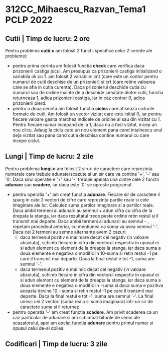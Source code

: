# 312CC_Mihaescu_Razvan_Tema1 PCLP 2022

## Cutii | Timp de lucru: 2 ore

Pentru problema **cutii.c** am folosit 2 functii specifice celor 2 cerinte ale problemei:
* pentru prima cerinta am folosit functia **check** care verifica daca prizonierii castiga jocul. Am presupus ca prizonierii castiga initializand o variabila ok cu 1.  am folosit 2 variabile: cnt (care este un contor pentru numarul de cutii deschise de un prizonier) si crt (care retine valoarea care se afla in cutia curenta). Daca prizonierul deschide cutia cu numarul sau de ordine inainte de a deschide jumatate dintre cutii, functia returneaza 1, adica prizonierii castiga, iar in caz contrar 0, adica prizonierii pierd.
* pentru a doua cerinta am folosit functia **cicles** care afiseaza ciclurile formate de cutii. Am folosit un vector vizitat care este initial 0, iar pentru fiecare valoare gasita marchez indicele de oridine al sau din vizitat cu 1. Pentru fiecare numar incepand de la 1, daca nu a fost vizitat, incep un nou cilcu. Adaug la ciclu cate un nou element pana cand intalnescu unul deja vizitat sau pana cand cutia deschisa contine numarul cu care incepe ciclul.

## Lungi | Timp de lucru: 2 zile

Pentru problema **lungi.c** am folosit 2 siruri de caractere care reprezinta numerele care trebuie adunate/scazute si un sir care va contine '+', '-' sau '0'. Daca sirul operatie e '+' sau '-' trebuie apelata una dintre cele 2 functii **adunare** sau **scadere**, iar daca este '0' se opreste programul. 
* pentru operatia '+' am creat functia **adunare**. Fiecare sir de caractere il sparg in cate 2 vectori de cifre care reprezinta partile reale si cele imaginare ale lor. Calculez suma partilor imaginare si a partilor reale. Daca ambii termeni ai adunarii au semnul + adun cifra cu cifra de la drepata la stanga, iar daca rezultatul trece peste ordine retin restul si il transmit mai departe. Daca ambii termeni ai adunarii au semnul - , repetam procedeul anterior, cu mentiunea ca suma va avea semnul '-'. Daca cei 2 termeni au semne alternante avem 2 cazuri: 
  * daca termenul pozitiv e mai mare decat cel negativ (in valoare absoluta), schimb fiecare in cifra din vectorul respectiv in opusul ei si adun element cu element de la dreapta la stanga, iar daca suma a doua elemente e negativa o modific in 10-suma si retin restul -1 pe care il transmit mai departe. Daca la final restul  e tot -1, suma are semnul '-'.
  * daca termenul pozitiv e mai mic decat cel negativ (in valoare absoluta), schimb fiecare in cifra din vectorul respectiv in opusul ei si adun element cu element de la dreapta la stanga, iar daca suma a doua elemente e negativa o modific in -suma si daca suma e pozitiva aceasta devine 10 - suma si retin restul -1 pe care il transmit mai departe. Daca la final restul  e tot -1, suma are semnul '-'.
La final unesc cei 2 vectori (suma reala si suma imaginara) intr-un sir de caractere suma si il returnez
* pentru operatia '-' am creat functia **scadere**. Am privit scaderea ca un caz particular de adunare si am schimbat biturile de semn ale scazatorului, apoi am apelat functia **adunare** pentru primul numar si opusul celui de-al doilea.

## Codificari | Timp de lucru: 3 zile



